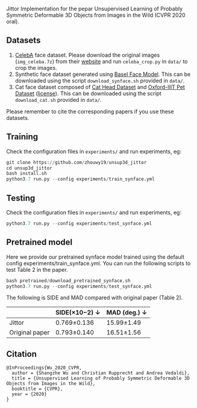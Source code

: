 Jittor Implementation for the pepar Unsupervised Learning of Probably Symmetric Deformable 3D Objects from Images in the Wild (CVPR 2020 oral).

## Datasets
1. [CelebA](http://mmlab.ie.cuhk.edu.hk/projects/CelebA.html) face dataset. Please download the original images (`img_celeba.7z`) from their [website](http://mmlab.ie.cuhk.edu.hk/projects/CelebA.html) and run `celeba_crop.py` in `data/` to crop the images.
2. Synthetic face dataset generated using [Basel Face Model](https://faces.dmi.unibas.ch/bfm/). This can be downloaded using the script `download_synface.sh` provided in `data/`.
3. Cat face dataset composed of [Cat Head Dataset](http://academictorrents.com/details/c501571c29d16d7f41d159d699d0e7fb37092cbd) and [Oxford-IIIT Pet Dataset](http://www.robots.ox.ac.uk/~vgg/data/pets/) ([license](https://creativecommons.org/licenses/by-sa/4.0/)). This can be downloaded using the script `download_cat.sh` provided in `data/`.

Please remember to cite the corresponding papers if you use these datasets.

## Training
Check the configuration files in `experiments/` and run experiments, eg:

```python
git clone https://github.com/zhouwy19/unsup3d_jittor
cd unsup3d_jittor
bash install.sh
python3.7 run.py --config experiments/train_synface.yml
```

## Testing
Check the configuration files in `experiments/` and run experiments, eg:

```python
python3.7 run.py --config experiments/test_synface.yml
```

## Pretrained model

Here we provide our pretrained synface model trained using the default config experiments/train_synface.yml. You can run the following scripts to test Table 2 in the paper.

```python
bash pretrained/download_pretrained_synface.sh
python3.7 run.py --config experiments/test_synface.yml
```

The following is SIDE and MAD compared with original paper (Table 2).

|     | SIDE(×10−2) ↓  | MAD (deg.) ↓  |
|  ----  | ----  | ----  |
| Jittor  | 0.769±0.136 | 15.99±1.49 |
| Original paper  | 0.793±0.140 | 16.51±1.56 |

## Citation
```
@InProceedings{Wu_2020_CVPR,
  author = {Shangzhe Wu and Christian Rupprecht and Andrea Vedaldi},
  title = {Unsupervised Learning of Probably Symmetric Deformable 3D Objects from Images in the Wild},
  booktitle = {CVPR},
  year = {2020}
}
```
